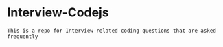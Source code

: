 # Interview-Codejs

`This is a repo for Interview related coding questions that are asked frequently`
